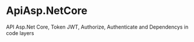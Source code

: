 # ApiAsp.NetCore
API Asp.Net Core, Token JWT, Authorize, Authenticate and Dependencys in code layers
